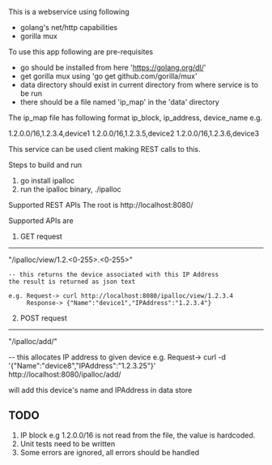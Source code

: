 This is a webservice using following
 - golang's net/http capabilities
 - gorilla mux

To use this app following are pre-requisites
 - go should be installed from here 'https://golang.org/dl/'
 - get gorilla mux using 'go get github.com/gorilla/mux'
 - data directory should exist in current directory from where service is to be run
 - there should be a file named 'ip_map' in the 'data' directory

The ip_map file has following format
 ip_block, ip_address, device_name
e.g.

  1.2.0.0/16,1.2.3.4,device1
  1.2.0.0/16,1.2.3.5,device2
  1.2.0.0/16,1.2.3.6,device3

This service can be used client making REST calls
to this.

Steps to build and run
1. go install ipalloc
2. run the ipalloc binary, ./ipalloc

Supported REST APIs
The root is http://localhost:8080/

Supported APIs are

1. GET request
-----------
 "/ipalloc/view/1.2.<0-255>.<0-255>"

    -- this returns the device associated with this IP Address
    the result is returned as json text

    e.g. Request-> curl http://localhost:8080/ipalloc/view/1.2.3.4
         Response-> {"Name":"device1","IPAddress":"1.2.3.4"}

2. POST request
---------------
 "/ipalloc/add/"

  -- this allocates IP address to given device
  e.g. Request-> curl -d '{"Name":"device8","IPAddress":"1.2.3.25"}' http://localhost:8080/ipalloc/add/

  will add this device's name and IPAddress in data store

TODO
-------------------------
1. IP block e.g 1.2.0.0/16 is not read from the file, the value is hardcoded.
2. Unit tests need to be written
3. Some errors are ignored, all errors should be handled
